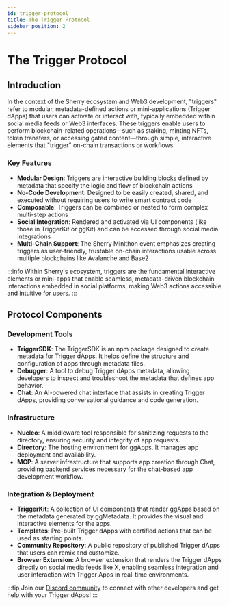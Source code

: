 ```yaml
---
id: trigger-protocol
title: The Trigger Protocol
sidebar_position: 2
---
```


# The Trigger Protocol

## Introduction

In the context of the Sherry ecosystem and Web3 development, "triggers" refer to modular, metadata-defined actions or mini-applications (Trigger dApps) that users can activate or interact with, typically embedded within social media feeds or Web3 interfaces. These triggers enable users to perform blockchain-related operations—such as staking, minting NFTs, token transfers, or accessing gated content—through simple, interactive elements that "trigger" on-chain transactions or workflows.

### Key Features

- **Modular Design**: Triggers are interactive building blocks defined by metadata that specify the logic and flow of blockchain actions
- **No-Code Development**: Designed to be easily created, shared, and executed without requiring users to write smart contract code
- **Composable**: Triggers can be combined or nested to form complex multi-step actions
- **Social Integration**: Rendered and activated via UI components (like those in TriggerKit or ggKit) and can be accessed through social media integrations
- **Multi-Chain Support**: The Sherry Minithon event emphasizes creating triggers as user-friendly, trustable on-chain interactions usable across multiple blockchains like Avalanche and Base2

:::info
Within Sherry's ecosystem, triggers are the fundamental interactive elements or mini-apps that enable seamless, metadata-driven blockchain interactions embedded in social platforms, making Web3 actions accessible and intuitive for users.
:::

## Protocol Components

### Development Tools

- **TriggerSDK**: The TriggerSDK is an npm package designed to create metadata for Trigger dApps. It helps define the structure and configuration of apps through metadata files.
- **Debugger**: A tool to debug Trigger dApps metadata, allowing developers to inspect and troubleshoot the metadata that defines app behavior.
- **Chat**: An AI-powered chat interface that assists in creating Trigger dApps, providing conversational guidance and code generation.

### Infrastructure

- **Nucleo**: A middleware tool responsible for sanitizing requests to the directory, ensuring security and integrity of app requests.
- **Directory**: The hosting environment for ggApps. It manages app deployment and availability.
- **MCP**: A server infrastructure that supports app creation through Chat, providing backend services necessary for the chat-based app development workflow.

### Integration & Deployment

- **TriggerKit**: A collection of UI components that render ggApps based on the metadata generated by ggMetadata. It provides the visual and interactive elements for the apps.
- **Templates**: Pre-built Trigger dApps with certified actions that can be used as starting points.
- **Community Repository**: A public repository of published Trigger dApps that users can remix and customize.
- **Browser Extension**: A browser extension that renders the Trigger dApps directly on social media feeds like X, enabling seamless integration and user interaction with Trigger Apps in real-time environments.

:::tip
Join our [Discord community](https://discord.com/invite/sherry) to connect with other developers and get help with your Trigger dApps!
:::

